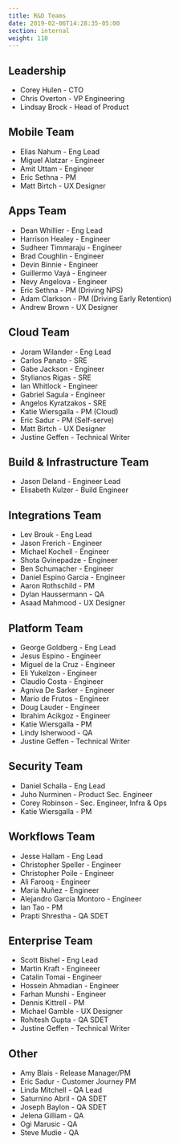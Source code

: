 ```yaml
---
title: R&D Teams
date: 2019-02-06T14:28:35-05:00
section: internal
weight: 110
---
```


## Leadership

* Corey Hulen - CTO
* Chris Overton - VP Engineering
* Lindsay Brock - Head of Product

## Mobile Team

* Elias Nahum - Eng Lead
* Miguel Alatzar - Engineer
* Amit Uttam - Engineer
* Eric Sethna - PM
* Matt Birtch - UX Designer

## Apps Team

* Dean Whillier - Eng Lead
* Harrison Healey - Engineer
* Sudheer Timmaraju - Engineer
* Brad Coughlin - Engineer
* Devin Binnie - Engineer
* Guillermo Vayá - Engineer
* Nevy Angelova - Engineer
* Eric Sethna - PM (Driving NPS) 
* Adam Clarkson - PM (Driving Early Retention)
* Andrew Brown - UX Designer

## Cloud Team

* Joram Wilander - Eng Lead
* Carlos Panato - SRE
* Gabe Jackson - Engineer
* Stylianos Rigas - SRE
* Ian Whitlock - Engineer
* Gabriel Sagula - Engineer
* Angelos Kyratzakos - SRE
* Katie Wiersgalla - PM (Cloud) 
* Eric Sadur - PM (Self-serve) 
* Matt Birtch - UX Designer
* Justine Geffen - Technical Writer

## Build & Infrastructure Team

* Jason Deland - Engineer Lead
* Elisabeth Kulzer - Build Engineer

## Integrations Team

* Lev Brouk - Eng Lead
* Jason Frerich - Engineer
* Michael Kochell - Engineer
* Shota Gvinepadze - Engineer
* Ben Schumacher - Engineer
* Daniel Espino Garcia - Engineer
* Aaron Rothschild - PM
* Dylan Haussermann - QA
* Asaad Mahmood - UX Designer

## Platform Team

* George Goldberg - Eng Lead
* Jesus Espino - Engineer
* Miguel de la Cruz - Engineer
* Eli Yukelzon - Engineer
* Claudio Costa - Engineer
* Agniva De Sarker - Engineer
* Mario de Frutos - Engineer
* Doug Lauder - Engineer
* Ibrahim Acikgoz - Engineer
* Katie Wiersgalla - PM
* Lindy Isherwood - QA
* Justine Geffen - Technical Writer

## Security Team

* Daniel Schalla - Eng Lead
* Juho Nurminen - Product Sec. Engineer
* Corey Robinson - Sec. Engineer, Infra & Ops
* Katie Wiersgalla - PM

## Workflows Team

* Jesse Hallam - Eng Lead
* Christopher Speller - Engineer
* Christopher Poile - Engineer
* Ali Farooq - Engineer
* Maria Nuñez - Engineer
* Alejandro García Montoro - Engineer
* Ian Tao - PM
* Prapti Shrestha - QA SDET

## Enterprise Team
* Scott Bishel - Eng Lead
* Martin Kraft - Engineeer
* Catalin Tomai - Engineer
* Hossein Ahmadian - Engineer
* Farhan Munshi - Engineer
* Dennis Kittrell - PM 
* Michael Gamble - UX Designer
* Rohitesh Gupta - QA SDET
* Justine Geffen - Technical Writer

## Other

* Amy Blais - Release Manager/PM
* Eric Sadur - Customer Journey PM
* Linda Mitchell - QA Lead
* Saturnino Abril - QA SDET
* Joseph Baylon - QA SDET
* Jelena Gilliam - QA
* Ogi Marusic - QA
* Steve Mudie - QA
